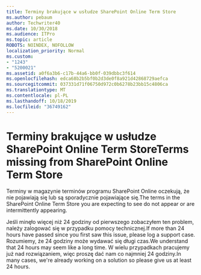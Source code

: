 ```yaml
---
title: Terminy brakujące w usłudze SharePoint Online Term Store
ms.author: pebaum
author: Techwriter40
ms.date: 10/30/2018
ms.audience: ITPro
ms.topic: article
ROBOTS: NOINDEX, NOFOLLOW
localization_priority: Normal
ms.custom:
- "1243"
- "5200021"
ms.assetid: a0f6a3b6-c17b-44a6-bb0f-039dbbc3f614
ms.openlocfilehash: edca68b2b5bf0b2d3de0f8a921d42868729aefca
ms.sourcegitcommit: 037331d71f06750d972c0b6278b23bb15c4806ca
ms.translationtype: MT
ms.contentlocale: pl-PL
ms.lasthandoff: 10/18/2019
ms.locfileid: "36749162"
---
```

# <a name="terms-missing-from-sharepoint-online-term-store"></a><span data-ttu-id="b8c2a-102">Terminy brakujące w usłudze SharePoint Online Term Store</span><span class="sxs-lookup"><span data-stu-id="b8c2a-102">Terms missing from SharePoint Online Term Store</span></span>

<span data-ttu-id="b8c2a-103">Terminy w magazynie terminów programu SharePoint Online oczekują, że nie pojawiają się lub są sporadycznie pojawiające się.</span><span class="sxs-lookup"><span data-stu-id="b8c2a-103">The terms in the SharePoint Online Term Store you are expecting to see do not appear or are intermittently appearing.</span></span>
  
<span data-ttu-id="b8c2a-104">Jeśli minęło więcej niż 24 godziny od pierwszego zobaczyłem ten problem, należy zalogować się w przypadku pomocy technicznej.</span><span class="sxs-lookup"><span data-stu-id="b8c2a-104">If more than 24 hours have passed since you first saw this issue, please log a support case.</span></span> <span data-ttu-id="b8c2a-105">Rozumiemy, że 24 godziny może wydawać się długi czas.</span><span class="sxs-lookup"><span data-stu-id="b8c2a-105">We understand that 24 hours may seem like a long time.</span></span> <span data-ttu-id="b8c2a-106">W wielu przypadkach pracujemy już nad rozwiązaniem, więc proszę dać nam co najmniej 24 godziny.</span><span class="sxs-lookup"><span data-stu-id="b8c2a-106">In many cases, we're already working on a solution so please give us at least 24 hours.</span></span>
  